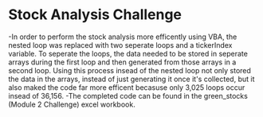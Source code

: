 # Stock Analysis Challenge
-In order to perform the stock analysis more efficently using VBA, the nested loop was replaced with two seperate loops and a tickerIndex variable. To seperate the loops, the data needed to be stored in seperate arrays during the first loop and then generated from those arrays in a second loop. Using this process insead of the nested loop not only stored the data in the arrays, instead of just generating it once it's collected, but it also maked the code far more efficent becasuse only 3,025 loops occur insead of 36,156. 
-The completed code can be found in the green_stocks (Module 2 Challenge) excel workbook.

